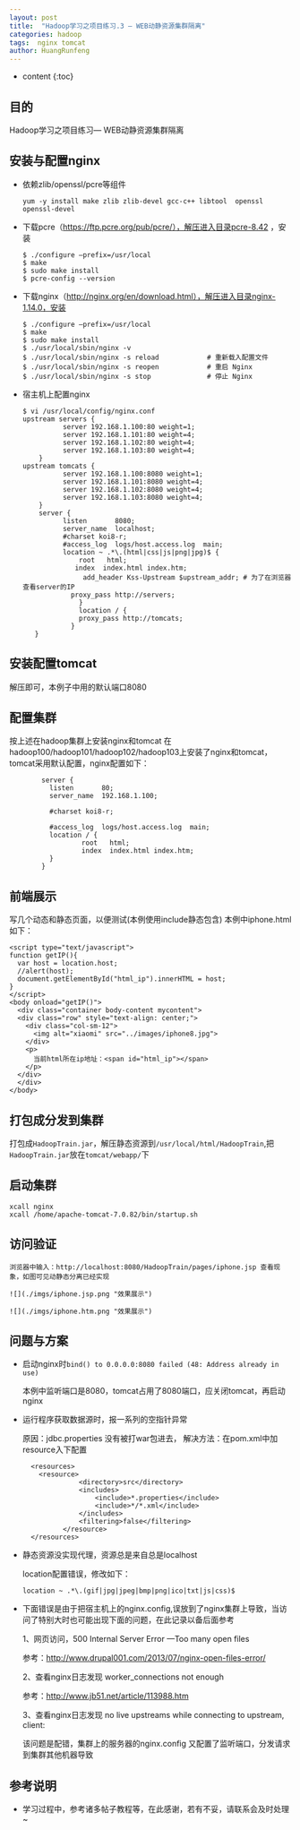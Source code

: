```yaml
---
layout: post
title:  "Hadoop学习之项目练习.3 — WEB动静资源集群隔离"
categories: hadoop
tags:  nginx tomcat
author: HuangRunfeng
---
```


* content
{:toc}

## 目的

Hadoop学习之项目练习— WEB动静资源集群隔离





## 安装与配置nginx
* 依赖zlib/openssl/pcre等组件

  ```
  yum -y install make zlib zlib-devel gcc-c++ libtool  openssl openssl-devel
  ```

* 下载pcre（https://ftp.pcre.org/pub/pcre/），解压进入目录pcre-8.42 ，安装

  ```
  $ ./configure —prefix=/usr/local
  $ make
  $ sudo make install
  $ pcre-config --version
  ```

* 下载nginx（http://nginx.org/en/download.html），解压进入目录nginx-1.14.0，安装

  ```
  $ ./configure —prefix=/usr/local
  $ make
  $ sudo make install
  $ ./usr/local/sbin/nginx -v
  $ ./usr/local/sbin/nginx -s reload            # 重新载入配置文件
  $ ./usr/local/sbin/nginx -s reopen            # 重启 Nginx
  $ ./usr/local/sbin/nginx -s stop              # 停止 Nginx
  ```

* 宿主机上配置nginx 
  
  ```
  $ vi /usr/local/config/nginx.conf
  upstream servers {
            server 192.168.1.100:80 weight=1;
            server 192.168.1.101:80 weight=4;
            server 192.168.1.102:80 weight=4;
            server 192.168.1.103:80 weight=4;
      }
  upstream tomcats {
            server 192.168.1.100:8080 weight=1;
            server 192.168.1.101:8080 weight=4;
            server 192.168.1.102:8080 weight=4;
            server 192.168.1.103:8080 weight=4;
      }
      server {
            listen       8080;
            server_name  localhost;
            #charset koi8-r;
            #access_log  logs/host.access.log  main;
            location ~ .*\.(html|css|js|png|jpg)$ {
                root   html;
               index  index.html index.htm;
                 add_header Kss-Upstream $upstream_addr; # 为了在浏览器查看server的IP
              proxy_pass http://servers;
                }
                location / {
                proxy_pass http://tomcats;
              } 
     }
     ```

## 安装配置tomcat
  解压即可，本例子中用的默认端口8080

## 配置集群
  按上述在hadoop集群上安装nginx和tomcat
  在hadoop100/hadoop101/hadoop102/hadoop103上安装了nginx和tomcat，tomcat采用默认配置，nginx配置如下：
  
  ```
          server {
            listen       80;
            server_name  192.168.1.100;

            #charset koi8-r;

            #access_log  logs/host.access.log  main;
            location / {
                    root   html;
                    index  index.html index.htm;
            }
          }
  ```

## 前端展示
  写几个动态和静态页面，以便测试(本例使用include静态包含)
  本例中iphone.html 如下：
  
  ```
  <script type="text/javascript">
  function getIP(){
    var host = location.host;
    //alert(host);
    document.getElementById("html_ip").innerHTML = host;
  }
  </script>
  <body onload="getIP()">
    <div class="container body-content mycontent">
    <div class="row" style="text-align: center;">
      <div class="col-sm-12">
        <img alt="xiaomi" src="../images/iphone8.jpg">
      </div>
      <p>
        当前html所在ip地址：<span id="html_ip"></span>
      </p>
    </div>
    </div>
  </body>
 ```

## 打包成分发到集群
  打包成`HadoopTrain.jar`，解压静态资源到`/usr/local/html/HadoopTrain`,把`HadoopTrain.jar`放在`tomcat/webapp/`下

## 启动集群
   
  ```
  xcall nginx
  xcall /home/apache-tomcat-7.0.82/bin/startup.sh
  ```

## 访问验证
    浏览器中输入：http://localhost:8080/HadoopTrain/pages/iphone.jsp 查看现象，如图可见动静态分离已经实现

    ![](./imgs/iphone.jsp.png "效果展示")

    ![](./imgs/iphone.htm.png "效果展示")




## 问题与方案

* 启动nginx时`bind() to 0.0.0.0:8080 failed (48: Address already in use)`

  本例中监听端口是8080，tomcat占用了8080端口，应关闭tomcat，再启动nginx

* 运行程序获取数据源时，报一系列的空指针异常 

  原因：jdbc.properties 没有被打war包进去，
  解决方法：在pom.xml中加resource入下配置

  ```
    <resources>
      <resource>  
                <directory>src</directory>  
                <includes>  
                    <include>*.properties</include>  
                    <include>*/*.xml</include>  
                </includes>  
                <filtering>false</filtering>  
            </resource>
    </resources>
  ``` 

* 静态资源没实现代理，资源总是来自总是localhost

  location配置错误，修改如下：
  
  `location ~ .*\.(gif|jpg|jpeg|bmp|png|ico|txt|js|css)$`

* 下面错误是由于把宿主机上的nginx.config,误放到了nginx集群上导致，当访问了特别大时也可能出现下面的问题，在此记录以备后面参考

  1、网页访问，500 Internal Server Error  —Too many open files

     参考：http://www.drupal001.com/2013/07/nginx-open-files-error/


  2、查看nginx日志发现 worker_connections not enough

    参考：http://www.jb51.net/article/113988.htm

  3、查看nginx日志发现 no live upstreams while connecting to upstream, client:

    该问题是配错，集群上的服务器的nginx.config 又配置了监听端口，分发请求到集群其他机器导致



## 参考说明

* 学习过程中，参考诸多帖子教程等，在此感谢，若有不妥，请联系会及时处理~
